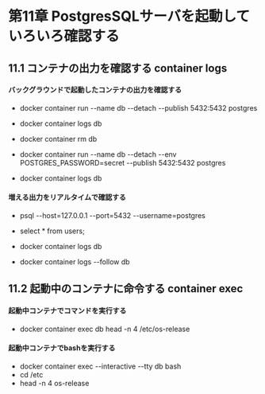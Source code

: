 # 第11章 PostgresSQLサーバを起動していろいろ確認する

## 11.1 コンテナの出力を確認する container logs

#### バックグラウンドで起動したコンテナの出力を確認する

- docker container run --name db --detach --publish 5432:5432 postgres
- docker container logs db

- docker container rm db

- docker container run --name db --detach --env POSTGRES_PASSWORD=secret --publish 5432:5432 postgres
- docker container logs db

#### 増える出力をリアルタイムで確認する

- psql --host=127.0.0.1 --port=5432 --username=postgres
- select * from users;
- docker container logs db

- docker container logs --follow db

## 11.2 起動中のコンテナに命令する container exec

#### 起動中コンテナでコマンドを実行する

- docker container exec db head -n 4 /etc/os-release

#### 起動中コンテナでbashを実行する

- docker container exec --interactive --tty db bash
- cd /etc
- head -n 4 os-release
